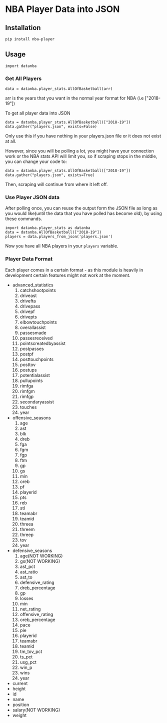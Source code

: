 # NBA Player Data into JSON

## Installation
```
pip install nba-player
```

## Usage

```
import datanba
```

### Get All Players
```
data = datanba.player_stats.AllOfBasketball(arr)
```
arr is the years that you want in the normal year format for NBA (i.e ["2018-19"])

To get all player data into JSON

```
data = datanba.player_stats.AllOfBasketball(["2018-19"])
data.gather("players.json", exists=False)
```
Only use this if you have nothing in your players.json file or it does not exist at all.

However, since you will be polling a lot, you might have your connection work or the NBA stats API will limit you, so if scraping stops in the middle, you can change your code to:

```
data = datanba.player_stats.AllOfBasketball(["2018-19"])
data.gather("players.json", exists=True)
```
Then, scraping will continue from where it left off.

### Use Player JSON data

After polling once, you can reuse the output form the JSON file as long as you would like(until the data that you have polled has become old), by using these commands.

```
import datanba.player_stats as datanba
data = datanba.AllOfBasketball(["2018-19"])
players = data.players_from_json('players.json')
```
Now you have all NBA players in your `players` variable.

### Player Data Format
Each player comes in a certain format - as this module is heavily in development certain features might not work at the moment.

* advanced_statistics
  1. catchshootpoints
  2. driveast
  3. drivefta
  4. drivepass
  5. drivepf
  6. drivepts
  7. elbowtouchpoints
  8. overallassist
  9. passesmade
  10. passesreceived
  11. pointscreatedbyassist
  12. postpasses
  13. postpf
  14. posttouchpoints
  15. posttov
  16. postups
  17. potentialassist
  18. pullupoints
  19. rimfga
  20. rimfgm
  21. rimfgp
  22. secondaryassist
  23. touches
  24. year
* offensive_seasons
  1. age
  2. ast
  3. blk
  4. dreb
  5. fga
  6. fgm
  7. fgp
  8. ftm
  9. gp
  10. gs
  11. min
  12. oreb
  13. pf
  14. playerid
  15. pts
  16. reb
  17. stl
  18. teamabr
  19. teamid
  20. threea
  21. threem
  22. threep
  23. tov
  24. year
* defensive_seasons
  1. age(NOT WORKING)
  2. gs(NOT WORKING)
  3. ast_pct
  4. ast_ratio
  5. ast_to
  6. defensive_rating
  7. dreb_percentage
  8. gp
  9. losses
  10. min
  11. net_rating
  12. offensive_rating
  13. oreb_percentage
  14. pace
  15. pie
  16. playerid
  17. teamabr
  18. teamid
  19. tm_tov_pct
  20. ts_pct
  21. usg_pct
  22. win_p
  23. wins
  24. year
* current
* height
* id
* name
* position
* salary(NOT WORKING)
* weight



